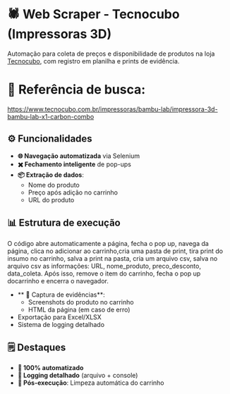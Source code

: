 # 🕷️ Web Scraper - Tecnocubo (Impressoras 3D)

Automação para coleta de preços e disponibilidade de produtos na loja [Tecnocubo](https://www.tecnocubo.com.br), com registro em planilha e prints de evidência.

# 🔎 Referência de busca:
https://www.tecnocubo.com.br/impressoras/bambu-lab/impressora-3d-bambu-lab-x1-carbon-combo

## ⚙️ Funcionalidades
- **🌐 Navegação automatizada** via Selenium  
- **✖️ Fechamento inteligente** de pop-ups
- **📦 Extração de dados**: 
  - Nome do produto
  - Preço após adição no carrinho
  - URL do produto


## 📊 Estrutura de execução   
O código abre automaticamente a página, fecha o pop up, navega da página, clica no adicionar ao carrinho,cria uma pasta de print, tira print do insumo no carrinho, salva a print na pasta, cria um arquivo csv, salva no arquivo csv as informações:
URL, nome_produto, preco_desconto, data_coleta.
Após isso, remove o item do carrinho, fecha o pop up docarrinho e encerra o navegador.

- ** 📸 Captura de evidências**:
  - Screenshots do produto no carrinho
  - HTML da página (em caso de erro)
- Exportação para Excel/XLSX
- Sistema de logging detalhado

## 🗒️ Destaques  
- **🤖 100% automatizado**  
- **📝 Logging detalhado** (arquivo + console)  
- **🔄 Pós-execução**: Limpeza automática do carrinho 
